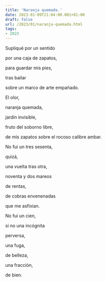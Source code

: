 ```yaml
---
title: 'Naranja quemada.'
date: 2023-01-09T21:04:00.001+01:00
draft: false
url: /2023/01/naranja-quemada.html
tags: 
- 2023
---
```


Supliqué por un sentido

por una caja de zapatos,

para guardar mis pies, 

tras bailar

sobre un marco de arte empañado.

  

El olor,

naranja quemada,

jardín invisible,

fruto del soborno libre,

de mis zapatos sobre el rocoso calibre ambar.

  

No fui un tres sesenta,

quizá,

una vuelta tras otra,

noventa y dos mareos

de rentas,

de cobras envenenadas

que me asfixian.

  

No fui un cien,

si no una incógnita

perversa,

una fuga,

de belleza,

una fracción,

de bien.